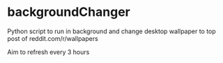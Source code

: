 # backgroundChanger

Python script to run in background and change desktop wallpaper to top post of reddit.com/r/wallpapers

Aim to refresh every 3 hours
